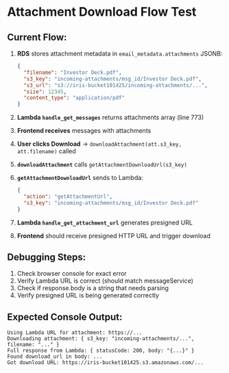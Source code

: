# Attachment Download Flow Test

## Current Flow:
1. **RDS** stores attachment metadata in `email_metadata.attachments` JSONB:
   ```json
   {
     "filename": "Investor Deck.pdf",
     "s3_key": "incoming-attachments/msg_id/Investor Deck.pdf",
     "s3_url": "s3://iris-bucket101425/incoming-attachments/...",
     "size": 12345,
     "content_type": "application/pdf"
   }
   ```

2. **Lambda `handle_get_messages`** returns attachments array (line 773)

3. **Frontend receives** messages with attachments

4. **User clicks Download** → `downloadAttachment(att.s3_key, att.filename)` called

5. **`downloadAttachment`** calls `getAttachmentDownloadUrl(s3_key)`

6. **`getAttachmentDownloadUrl`** sends to Lambda:
   ```json
   {
     "action": "getAttachmentUrl",
     "s3_key": "incoming-attachments/msg_id/Investor Deck.pdf"
   }
   ```

7. **Lambda `handle_get_attachment_url`** generates presigned URL

8. **Frontend** should receive presigned HTTP URL and trigger download

## Debugging Steps:
1. Check browser console for exact error
2. Verify Lambda URL is correct (should match messageService)
3. Check if response.body is a string that needs parsing
4. Verify presigned URL is being generated correctly

## Expected Console Output:
```
Using Lambda URL for attachment: https://...
Downloading attachment: { s3_key: "incoming-attachments/...", filename: "..." }
Full response from Lambda: { statusCode: 200, body: "{...}" }
Found download_url in body: ...
Got download URL: https://iris-bucket101425.s3.amazonaws.com/...
```

